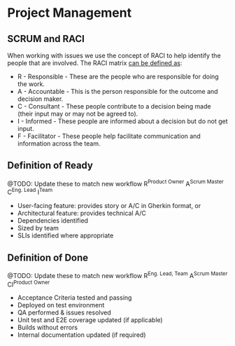 # Project Management
## SCRUM and RACI
When working with issues we use the concept of RACI to help identify the people that are involved. The RACI matrix [can be defined as](https://techblog.constantcontact.com/software-development/scrum-and-raci/):
- R - Responsible - These are the people who are responsible for doing the work.
- A - Accountable - This is the person responsible for the outcome and decision maker.
- C - Consultant - These people contribute to a decision being made (their input may or may not be agreed to).
- I - Informed - These people are informed about a decision but do not get input.
- F - Facilitator - These people help facilitate communication and information across the team.
## Definition of Ready
@TODO: Update these to match new workflow
R<sup>Product Owner</sup> A<sup>Scrum Master</sup> C<sup>Eng. Lead</sup> I<sup>Team</sup>
- User-facing feature: provides story or A/C in Gherkin format, or
- Architectural feature: provides technical A/C
- Dependencies identified
- Sized by team
- SLIs identified where appropriate
## Definition of Done
@TODO: Update these to match new workflow
R<sup>Eng. Lead, Team</sup> A<sup>Scrum Master</sup> CI<sup>Product Owner</sup>
- Acceptance Criteria tested and passing
- Deployed on test environment
- QA performed & issues resolved
- Unit test and E2E coverage updated (if applicable)
- Builds without errors
- Internal documentation updated (if required)

